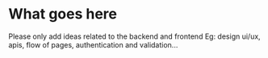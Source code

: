 # What goes here
Please only add ideas related to the backend and frontend
Eg: design ui/ux, apis, flow of pages, authentication and validation...
